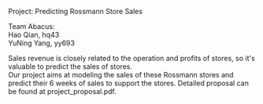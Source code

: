 Project: Predicting Rossmann Store Sales  

Team Abacus:  
Hao Qian, hq43  
YuNing Yang, yy693

Sales revenue is closely related to the operation and profits of stores, so it's valuable to predict the sales of stores.  
Our project aims at modeling the sales of these Rossmann stores and predict their 6 weeks of sales to support the stores. Detailed proposal can be found at project_proposal.pdf.
